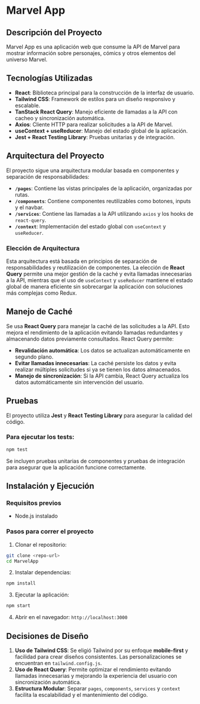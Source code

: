 # Marvel App

## Descripción del Proyecto
Marvel App es una aplicación web que consume la API de Marvel para mostrar información sobre personajes, cómics y otros elementos del universo Marvel. 

## Tecnologías Utilizadas
- **React**: Biblioteca principal para la construcción de la interfaz de usuario.
- **Tailwind CSS**: Framework de estilos para un diseño responsivo y escalable.
- **TanStack React Query**: Manejo eficiente de llamadas a la API con cacheo y sincronización automática.
- **Axios**: Cliente HTTP para realizar solicitudes a la API de Marvel.
- **useContext + useReducer**: Manejo del estado global de la aplicación.
- **Jest + React Testing Library**: Pruebas unitarias y de integración.

## Arquitectura del Proyecto
El proyecto sigue una arquitectura modular basada en componentes y separación de responsabilidades:

- **`/pages`**: Contiene las vistas principales de la aplicación, organizadas por rutas.
- **`/components`**: Contiene componentes reutilizables como botones, inputs y el navbar.
- **`/services`**: Contiene las llamadas a la API utilizando `axios` y los hooks de `react-query`.
- **`/context`**: Implementación del estado global con `useContext` y `useReducer`.

### Elección de Arquitectura
Esta arquitectura está basada en principios de separación de responsabilidades y reutilización de componentes. La elección de **React Query** permite una mejor gestión de la caché y evita llamadas innecesarias a la API, mientras que el uso de `useContext` y `useReducer` mantiene el estado global de manera eficiente sin sobrecargar la aplicación con soluciones más complejas como Redux.

## Manejo de Caché
Se usa **React Query** para manejar la caché de las solicitudes a la API. Esto mejora el rendimiento de la aplicación evitando llamadas redundantes y almacenando datos previamente consultados. React Query permite:
- **Revalidación automática**: Los datos se actualizan automáticamente en segundo plano.
- **Evitar llamadas innecesarias**: La caché persiste los datos y evita realizar múltiples solicitudes si ya se tienen los datos almacenados.
- **Manejo de sincronización**: Si la API cambia, React Query actualiza los datos automáticamente sin intervención del usuario.

## Pruebas
El proyecto utiliza **Jest** y **React Testing Library** para asegurar la calidad del código.
### Para ejecutar los tests:
```sh
npm test
```
Se incluyen pruebas unitarias de componentes y pruebas de integración para asegurar que la aplicación funcione correctamente.

## Instalación y Ejecución
### Requisitos previos
- Node.js instalado

### Pasos para correr el proyecto
1. Clonar el repositorio:
```sh
git clone <repo-url>
cd MarvelApp
```
2. Instalar dependencias:
```sh
npm install
```
3. Ejecutar la aplicación:
```sh
npm start
```
4. Abrir en el navegador: `http://localhost:3000`

## Decisiones de Diseño
1. **Uso de Tailwind CSS**: Se eligió Tailwind por su enfoque **mobile-first** y facilidad para crear diseños consistentes. Las personalizaciones se encuentran en `tailwind.config.js`.
2. **Uso de React Query**: Permite optimizar el rendimiento evitando llamadas innecesarias y mejorando la experiencia del usuario con sincronización automática.
3. **Estructura Modular**: Separar `pages`, `components`, `services` y `context` facilita la escalabilidad y el mantenimiento del código.

